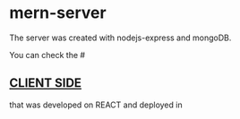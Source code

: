 # mern-server
The server was created with nodejs-express and mongoDB.

You can check the #<h2><a href="https://github.com/IgnFed/mern-client/">CLIENT SIDE</a></h2> that was developed on REACT and deployed in 
